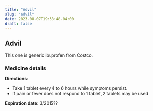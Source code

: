 ```yaml
---
title: "Advil"
slug: "advil"
date: 2023-08-07T19:58:48-04:00
draft: false
---
```


## Advil
This one is generic ibuprofen from Costco.

### Medicine details
**Directions**: 
* Take 1 tablet every 4 to 6 hours while symptoms persist.
* If pain or fever does not respond to 1 tablet, 2 tablets may be used

**Expiration date**: 3/2015??
